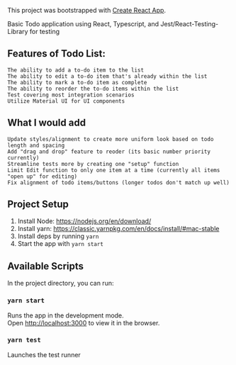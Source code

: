 This project was bootstrapped with [Create React App](https://github.com/facebook/create-react-app).

Basic Todo application using React, Typescript, and Jest/React-Testing-Library for testing

## Features of Todo List:

    The ability to add a to-do item to the list
    The ability to edit a to-do item that's already within the list
    The ability to mark a to-do item as complete
    The ability to reorder the to-do items within the list
    Test covering most integration scenarios
    Utilize Material UI for UI components

## What I would add

    Update styles/alignment to create more uniform look based on todo length and spacing
    Add "drag and drop" feature to reoder (its basic number priority currently)
    Streamline tests more by creating one "setup" function
    Limit Edit function to only one item at a time (currently all items "open up" for editing)
    Fix alignment of todo items/buttons (longer todos don't match up well)

## Project Setup

1. Install Node: https://nodejs.org/en/download/
2. Install yarn: https://classic.yarnpkg.com/en/docs/install/#mac-stable
3. Install deps by running `yarn`
4. Start the app with `yarn start`

## Available Scripts

In the project directory, you can run:

### `yarn start`

Runs the app in the development mode.<br />
Open [http://localhost:3000](http://localhost:3000) to view it in the browser.

### `yarn test`

Launches the test runner
